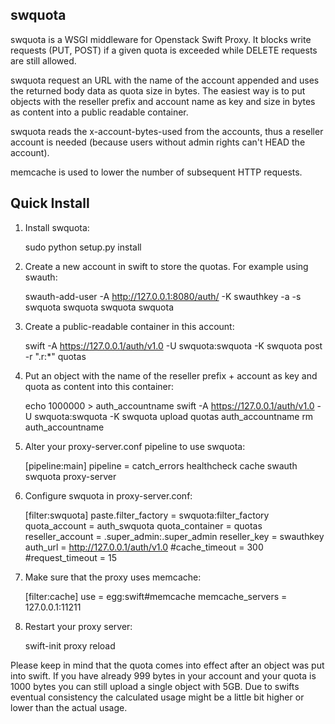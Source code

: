 swquota
------

swquota is a WSGI middleware for Openstack Swift Proxy. It blocks write
requests (PUT, POST) if a given quota is exceeded while DELETE requests
are still allowed.

swquota request an URL with the name of the account appended and uses the
returned body data as quota size in bytes. The easiest way is to put
objects with the reseller prefix and account name as key and size in bytes as 
content into a public readable container.

swquota reads the x-account-bytes-used from the accounts, thus a
reseller account is needed (because users without admin rights can't
HEAD the account).

memcache is used to lower the number of subsequent HTTP requests.


Quick Install
-------------

1) Install swquota:
    
    sudo python setup.py install

2) Create a new account in swift to store the quotas. For example using swauth:

    swauth-add-user -A http://127.0.0.1:8080/auth/ -K swauthkey -a -s swquota swquota swquota swquota

3) Create a public-readable container in this account:

    swift -A https://127.0.0.1/auth/v1.0 -U swquota:swquota -K swquota post -r ".r:*" quotas

4) Put an object with the name of the reseller prefix + account as key and quota as content into this container:

    echo 1000000 > auth_accountname
    swift -A https://127.0.0.1/auth/v1.0 -U swquota:swquota -K swquota upload quotas auth_accountname
    rm auth_accountname

5) Alter your proxy-server.conf pipeline to use swquota:

    [pipeline:main]
    pipeline = catch_errors healthcheck cache swauth swquota proxy-server
 
6) Configure swquota in proxy-server.conf:

    [filter:swquota]
    paste.filter_factory = swquota:filter_factory
    quota_account = auth_swquota
    quota_container = quotas
    reseller_account = .super_admin:.super_admin
    reseller_key = swauthkey
    auth_url = http://127.0.0.1/auth/v1.0
    #cache_timeout = 300
    #request_timeout = 15

7) Make sure that the proxy uses memcache:

    [filter:cache]
    use = egg:swift#memcache
    memcache_servers = 127.0.0.1:11211
 
8) Restart your proxy server: 

    swift-init proxy reload

Please keep in mind that the quota comes into effect after an object was put into swift.  If you have already 999 bytes in your account and your quota is 1000 bytes you can still 
upload a single object with 5GB. Due to swifts eventual consistency the calculated usage might be a little bit higher or lower than the actual usage. 
